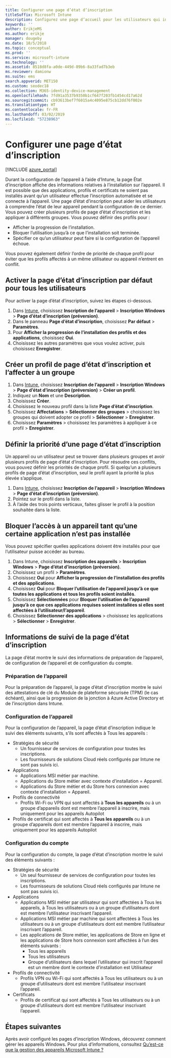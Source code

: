 ```yaml
---
title: Configurer une page d’état d’inscription
titleSuffix: Microsoft Intune
description: Configurez une page d’accueil pour les utilisateurs qui inscrivent des appareils Windows 10.
keywords: ''
author: ErikjeMS
ms.author: erikje
manager: dougeby
ms.date: 10/5/2018
ms.topic: conceptual
ms.prod: ''
ms.service: microsoft-intune
ms.technology: ''
ms.assetid: 8518d8fa-a0de-449d-89b6-8a33fad7b3eb
ms.reviewer: damionw
ms.suite: ems
search.appverid: MET150
ms.custom: seodec18
ms.collection: M365-identity-device-management
ms.openlocfilehash: 7fd91a3537b9350b1cf647f203fb1454cd17a62d
ms.sourcegitcommit: cb93613bef7f6015a4c4095e875cb12dd76f002e
ms.translationtype: HT
ms.contentlocale: fr-FR
ms.lasthandoff: 03/02/2019
ms.locfileid: "57238963"
---
```

# <a name="set-up-an-enrollment-status-page"></a>Configurer une page d’état d’inscription
 
[!INCLUDE [azure_portal](./includes/azure_portal.md)]
 
Durant la configuration de l’appareil à l’aide d’Intune, la page État d’inscription affiche des informations relatives à l’installation sur l’appareil. Il est possible que des applications, profils et certificats ne soient pas installés avant qu’un utilisateur effectue l’inscription automatisée et se connecte à l’appareil. Une page d’état d’inscription peut aider les utilisateurs à comprendre l’état de leur appareil pendant la configuration de ce dernier. Vous pouvez créer plusieurs profils de page d’état d’inscription et les appliquer à différents groupes. Vous pouvez définir des profils pour :
- Afficher la progression de l’installation.
- Bloquer l’utilisation jusqu’à ce que l’installation soit terminée.
- Spécifier ce qu’un utilisateur peut faire si la configuration de l’appareil échoue.

Vous pouvez également définir l’ordre de priorité de chaque profil pour éviter que les profils affectés à un même utilisateur ou appareil n’entrent en conflit.

 
## <a name="turn-on-default-enrollment-status-page-for-all-users"></a>Activer la page d’état d’inscription par défaut pour tous les utilisateurs

Pour activer la page d’état d’inscription, suivez les étapes ci-dessous.
 
1. Dans [Intune](https://aka.ms/intuneportal), choisissez **Inscription de l’appareil** > **Inscription Windows** > **Page d’état d’inscription (préversion)**.
2. Dans le panneau **Page d’état d’inscription**, choisissez **Par défaut** > **Paramètres**.
3. Pour **Afficher la progression de l’installation des profils et des applications**, choisissez **Oui**.
4. Choisissez les autres paramètres que vous voulez activer, puis choisissez **Enregistrer**.

## <a name="create-enrollment-status-page-profile-and-assign-to-a-group"></a>Créer un profil de page d’état d’inscription et l’affecter à un groupe

1. Dans [Intune](https://aka.ms/intuneportal), choisissez **Inscription de l’appareil** > **Inscription Windows** > **Page d’état d’inscription (préversion)** > **Créer un profil**.
2. Indiquez un **Nom** et une **Description**.
3. Choisissez **Créer**.
4. Choisissez le nouveau profil dans la liste **Page d’état d’inscription**.
5. Choisissez **Affectations** > **Sélectionner des groupes** > choisissez les groupes qui doivent adopter ce profil > **Sélectionner** > **Enregistrer**.
6. Choisissez **Paramètres** > choisissez les paramètres à appliquer à ce profil > **Enregistrer**.

## <a name="set-the-enrollment-status-page-priority"></a>Définir la priorité d’une page d’état d’inscription

Un appareil ou un utilisateur peut se trouver dans plusieurs groupes et avoir plusieurs profils de page d’état d’inscription. Pour résoudre ces conflits, vous pouvez définir les priorités de chaque profil. Si quelqu’un a plusieurs profils de page d’état d’inscription, seul le profil ayant la priorité la plus élevée s’applique.

1. Dans [Intune](https://aka.ms/intuneportal), choisissez **Inscription de l’appareil** > **Inscription Windows** > **Page d’état d’inscription (préversion)**.
2. Pointez sur le profil dans la liste.
3. À l’aide des trois points verticaux, faites glisser le profil à la position souhaitée dans la liste.

## <a name="block-access-to-a-device-until-a-specific-application-is-installed"></a>Bloquer l’accès à un appareil tant qu’une certaine application n’est pas installée

Vous pouvez spécifier quelles applications doivent être installés pour que l’utilisateur puisse accéder au bureau.

1. Dans Intune, choisissez **Inscription des appareils** > **Inscription Windows** > **Page d’état d’inscription (préversion)**.
2. Choisissez un profil > **Paramètres**.
3. Choisissez **Oui** pour **Afficher la progression de l’installation des profils et des applications**.
4. Choisissez **Oui** pour **Bloquer l’utilisation de l’appareil jusqu’à ce que toutes les applications et tous les profils soient installés**.
5. Choisissez **Sélectionnées** pour **Bloquer l’utilisation de l’appareil jusqu’à ce que ces applications requises soient installées si elles sont affectées à l’utilisateur/l’appareil**.
 6. Choisissez **Sélectionner des applications** > choisissez les applications > **Sélectionner** > **Enregistrer**.

## <a name="enrollment-status-page-tracking-information"></a>Informations de suivi de la page d’état d’inscription

La page d’état montre le suivi des informations de préparation de l’appareil, de configuration de l’appareil et de configuration du compte.

### <a name="device-preparation"></a>Préparation de l’appareil

Pour la préparation de l’appareil, la page d’état d’inscription montre le suivi des attestations de clé du Module de plateforme sécurisée (TPM) (le cas échéant), ainsi que la progression de la jonction à Azure Active Directory et de l’inscription dans Intune.

### <a name="device-setup"></a>Configuration de l’appareil

Pour la configuration de l’appareil, la page d’état d’inscription indique le suivi des éléments suivants, s’ils sont affectés à Tous les appareils :
- Stratégies de sécurité
    - Un fournisseur de services de configuration pour toutes les inscriptions.
    - Les fournisseurs de solutions Cloud réels configurés par Intune ne sont pas suivis ici.
- Applications
    - Applications MSI métier par machine.
    - Applications du Store métier avec contexte d’installation = Appareil.
    - Applications du Store métier et du Store hors connexion avec contexte d’installation = Appareil.
- Profils de connectivité
    - Profils Wi-Fi ou VPN qui sont affectés à **Tous les appareils** ou à un groupe d’appareils dont est membre l’appareil à inscrire, mais uniquement pour les appareils Autopilot
- Profils de certificat qui sont affectés à **Tous les appareils** ou à un groupe d’appareils dont est membre l’appareil à inscrire, mais uniquement pour les appareils Autopilot

### <a name="account-setup"></a>Configuration du compte
Pour la configuration du compte, la page d’état d’inscription montre le suivi des éléments suivants :
- Stratégies de sécurité
    - Un seul fournisseur de services de configuration pour toutes les inscriptions.
    - Les fournisseurs de solutions Cloud réels configurés par Intune ne sont pas suivis ici.
- Applications
    - Applications MSI métier par utilisateur qui sont affectées à Tous les appareils, à Tous les utilisateurs ou à un groupe d’utilisateurs dont est membre l’utilisateur inscrivant l’appareil.
    - Applications MSI métier par machine qui sont affectées à Tous les utilisateurs ou à un groupe d’utilisateurs dont est membre l’utilisateur inscrivant l’appareil.
    - Les applications de Store métier, les applications de Store en ligne et les applications de Store hors connexion sont affectées à l’un des éléments suivants :
        - Tous les appareils
        - Tous les utilisateurs
        - Groupe d’utilisateurs dans lequel l’utilisateur qui inscrit l’appareil est un membre dont le contexte d’installation est Utilisateur
- Profils de connectivité
    - Profils VPN ou Wi-Fi qui sont affectés à Tous les utilisateurs ou à un groupe d’utilisateurs dont est membre l’utilisateur inscrivant l’appareil.
- Certificats
    - Profils de certificat qui sont affectés à Tous les utilisateurs ou à un groupe d’utilisateurs dont est membre l’utilisateur inscrivant l’appareil.

## <a name="next-steps"></a>Étapes suivantes
Après avoir configuré les pages d’inscription Windows, découvrez comment gérer les appareils Windows. Pour plus d’informations, consultez [Qu’est-ce que la gestion des appareils Microsoft Intune ?](https://docs.microsoft.com/intune/device-management)
